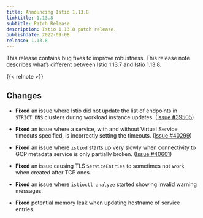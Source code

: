 ```yaml
---
title: Announcing Istio 1.13.8
linktitle: 1.13.8
subtitle: Patch Release
description: Istio 1.13.8 patch release.
publishdate: 2022-09-08
release: 1.13.8
---
```


This release contains bug fixes to improve robustness.
This release note describes what’s different between Istio 1.13.7 and Istio 1.13.8.

{{< relnote >}}

## Changes

- **Fixed** an issue where Istio did not update the list of endpoints in `STRICT_DNS` clusters during workload instance updates.  ([Issue #39505](https://github.com/istio/istio/issues/39505))

- **Fixed** an issue where a service, with and without Virtual Service timeouts specified,
  is incorrectly setting the timeouts.  ([Issue #40299](https://github.com/istio/istio/issues/40299))

- **Fixed** an issue where `istiod` starts up very slowly when
  connectivity to GCP metadata service is only partially broken.
  ([Issue #40601](https://github.com/istio/istio/issues/40601))

- **Fixed** an issue causing TLS `ServiceEntries` to sometimes not work when created after TCP ones.

- **Fixed** an issue where `istioctl analyze` started showing invalid warning messages.

- **Fixed** potential memory leak when updating hostname of service entries.
